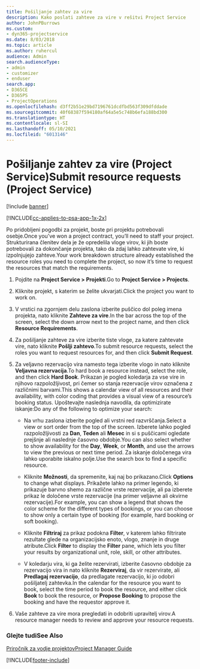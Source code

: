 ```yaml
---
title: Pošiljanje zahtev za vire
description: Kako poslati zahteve za vire v rešitvi Project Service
author: JohnPBurrows
ms.custom:
- dyn365-projectservice
ms.date: 8/03/2018
ms.topic: article
ms.author: ruhercul
audience: Admin
search.audienceType:
- admin
- customizer
- enduser
search.app:
- D365CE
- D365PS
- ProjectOperations
ms.openlocfilehash: d3ff2b51e29bd7196761dcdfbd563f309dfddade
ms.sourcegitcommit: 40f68387f594180af64a5e5c748b6efa188bd300
ms.translationtype: HT
ms.contentlocale: sl-SI
ms.lasthandoff: 05/10/2021
ms.locfileid: "6013146"
---
```

# <a name="submit-resource-requests-project-service"></a><span data-ttu-id="af787-103">Pošiljanje zahtev za vire (Project Service)</span><span class="sxs-lookup"><span data-stu-id="af787-103">Submit resource requests (Project Service)</span></span>

[!include [banner](../includes/psa-now-project-operations.md)]

[!INCLUDE[cc-applies-to-psa-app-1x-2x](../includes/cc-applies-to-psa-app-1x-2x.md)]

<span data-ttu-id="af787-104">Po pridobljeni pogodbi za projekt, boste pri projektu potrebovali osebje.</span><span class="sxs-lookup"><span data-stu-id="af787-104">Once you’ve won a project contract, you’ll need to staff your project.</span></span> <span data-ttu-id="af787-105">Strukturirana členitev dela je že opredelila vloge virov, ki jih boste potrebovali za dokončanje projekta, tako da zdaj lahko zahtevate vire, ki izpolnjujejo zahteve.</span><span class="sxs-lookup"><span data-stu-id="af787-105">Your work breakdown structure already established the resource roles you need to complete the project, so now it’s time to request the resources that match the requirements.</span></span>  
  
1.  <span data-ttu-id="af787-106">Pojdite na **Project Service > Projekti**.</span><span class="sxs-lookup"><span data-stu-id="af787-106">Go to **Project Service > Projects**.</span></span>  
  
2.  <span data-ttu-id="af787-107">Kliknite projekt, s katerim se želite ukvarjati.</span><span class="sxs-lookup"><span data-stu-id="af787-107">Click the project you want to work on.</span></span>  
  
3.  <span data-ttu-id="af787-108">V vrstici na zgornjem delu zaslona izberite puščico dol poleg imena projekta, nato kliknite **Zahteve za vire**.</span><span class="sxs-lookup"><span data-stu-id="af787-108">In the bar across the top of the screen, select the down arrow next to the project name, and then click **Resource Requirements**.</span></span>  
  
4.  <span data-ttu-id="af787-109">Za pošiljanje zahteve za vire izberite tiste vloge, za katere zahtevate vire, nato kliknite **Pošlji zahtevo**.</span><span class="sxs-lookup"><span data-stu-id="af787-109">To submit resource requests, select the roles you want to request resources for, and then click **Submit Request**.</span></span>  
  
5.  <span data-ttu-id="af787-110">Za veljavno rezervacijo vira namesto tega izberite vlogo in nato kliknite **Veljavna rezervacija**.</span><span class="sxs-lookup"><span data-stu-id="af787-110">To hard book a resource instead, select the role, and then click **Hard Book**.</span></span> <span data-ttu-id="af787-111">Prikazan je pogled koledarja za vse vire in njihovo razpoložljivost, pri čemer so stanja rezervacije virov označena z različnimi barvami.</span><span class="sxs-lookup"><span data-stu-id="af787-111">This shows a calendar view of all resources and their availability, with color coding that provides a visual view of a resource’s booking status.</span></span> <span data-ttu-id="af787-112">Upoštevajte naslednja navodila, da optimizirate iskanje:</span><span class="sxs-lookup"><span data-stu-id="af787-112">Do any of the following to optimize your search:</span></span>  
  
    -   <span data-ttu-id="af787-113">Na vrhu zaslona izberite pogled ali vrstni red razvrščanja.</span><span class="sxs-lookup"><span data-stu-id="af787-113">Select a view or sort order from the top of the screen.</span></span> <span data-ttu-id="af787-114">Izberete lahko pogled razpoložljivosti za **Dan**, **Teden** ali **Mesec** in si s puščicami ogledate prejšnje ali naslednje časovno obdobje.</span><span class="sxs-lookup"><span data-stu-id="af787-114">You can also select whether to show availability for the **Day**, **Week**, or **Month**, and use the arrows to view the previous or next time period.</span></span> <span data-ttu-id="af787-115">Za iskanje določenega vira lahko uporabite iskalno polje.</span><span class="sxs-lookup"><span data-stu-id="af787-115">Use the search box to find a specific resource.</span></span>  
  
    -   <span data-ttu-id="af787-116">Kliknite **Možnosti**, da spremenite, kaj naj bo prikazano.</span><span class="sxs-lookup"><span data-stu-id="af787-116">Click **Options** to change what displays.</span></span> <span data-ttu-id="af787-117">Prikažete lahko na primer legendo, ki prikazuje barvno shemo za različne vrste rezervacije, ali pa izberete prikaz le določene vrste rezervacije (na primer veljavne ali okvirne rezervacije).</span><span class="sxs-lookup"><span data-stu-id="af787-117">For example, you can show a legend that shows the color scheme for the different types of bookings, or you can choose to show only a certain type of booking (for example, hard booking or soft booking).</span></span>  
  
    -   <span data-ttu-id="af787-118">Kliknite **Filtriraj** za prikaz podokna **Filter**, v katerem lahko filtrirate rezultate glede na organizacijsko enoto, vlogo, znanje in druge atribute.</span><span class="sxs-lookup"><span data-stu-id="af787-118">Click **Filter** to display the **Filter** pane, which lets you filter your results by organizational unit, role, skill, or other attributes.</span></span>  
  
    -   <span data-ttu-id="af787-119">V koledarju vira, ki ga želite rezervirati, izberite časovno obdobje za rezervacijo vira in nato kliknite **Rezerviraj**, da vir rezervirate, ali **Predlagaj rezervacijo**, da predlagate rezervacijo, ki jo odobri pošiljatelj zahtevka.</span><span class="sxs-lookup"><span data-stu-id="af787-119">In the calendar for the resource you want to book, select the time period to book the resource, and either click **Book** to book the resource, or **Propose Booking** to propose the booking and have the requestor approve it.</span></span>  
  
6.  <span data-ttu-id="af787-120">Vaše zahteve za vire mora pregledati in odobriti upravitelj virov.</span><span class="sxs-lookup"><span data-stu-id="af787-120">A resource manager needs to review and approve your resource requests.</span></span>  
  
### <a name="see-also"></a><span data-ttu-id="af787-121">Glejte tudi</span><span class="sxs-lookup"><span data-stu-id="af787-121">See Also</span></span>  
 [<span data-ttu-id="af787-122">Priročnik za vodje projektov</span><span class="sxs-lookup"><span data-stu-id="af787-122">Project Manager Guide</span></span>](../psa/project-manager-guide.md)


[!INCLUDE[footer-include](../includes/footer-banner.md)]
